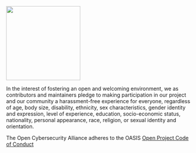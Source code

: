 <img src="/OCA-1.png" width="200">

In the interest of fostering an open and welcoming environment, 
we as contributors and maintainers pledge to making participation
in our project and our community a harassment-free experience for everyone,
regardless of age, body size, disability, ethnicity, sex characteristics,
gender identity and expression, level of experience, education,
socio-economic status, nationality, personal appearance, race,
religion, or sexual identity and orientation.

The Open Cybersecurity Alliance adheres to the
OASIS [Open Project Code of Conduct](https://github.com/oasis-open-projects/documentation/blob/master/CODE_OF_CONDUCT.md)
